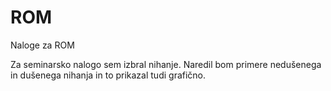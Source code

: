 # ROM
Naloge za ROM

Za seminarsko nalogo sem izbral nihanje. 
Naredil bom primere nedušenega in dušenega nihanja in to prikazal tudi grafično.
